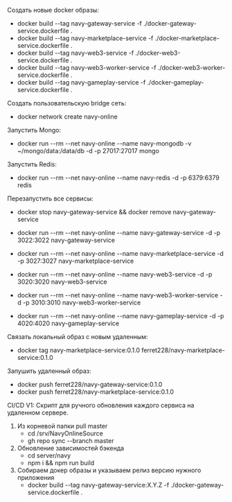 Создать новые docker образы:

* docker build --tag navy-gateway-service -f ./docker-gateway-service.dockerfile .
* docker build --tag navy-marketplace-service -f ./docker-marketplace-service.dockerfile .
* docker build --tag navy-web3-service -f ./docker-web3-service.dockerfile .
* docker build --tag navy-web3-worker-service -f ./docker-web3-worker-service.dockerfile .
* docker build --tag navy-gameplay-service -f ./docker-gameplay-service.dockerfile .

Создать пользовательскую bridge сеть:
* docker network create navy-online

Запустить Mongo:
* docker run --rm --net navy-online --name navy-mongodb -v ~/mongo/data:/data/db -d -p 27017:27017 mongo

Запустить Redis:
* docker run --rm --net navy-online --name navy-redis -d -p 6379:6379 redis

Перезапустить все сервисы:
* docker stop navy-gateway-service && docker remove navy-gateway-service

* docker run --rm --net navy-online --name navy-gateway-service -d -p 3022:3022 navy-gateway-service
* docker run --rm --net navy-online --name navy-marketplace-service -d -p 3027:3027 navy-marketplace-service
* docker run --rm --net navy-online --name navy-web3-service -d -p 3020:3020 navy-web3-service
* docker run --rm --net navy-online --name navy-web3-worker-service -d -p 3010:3010 navy-web3-worker-service
* docker run --rm --net navy-online --name navy-gameplay-service -d -p 4020:4020 navy-gameplay-service

Связать локальный образ с новым удаленным:
* docker tag navy-marketplace-service:0.1.0 ferret228/navy-marketplace-service:0.1.0

Запушить удаленный образ:
* docker push ferret228/navy-gateway-service:0.1.0
* docker push ferret228/navy-marketplace-service:0.1.0

CI/CD V1:
Скрипт для ручного обновления каждого сервиса на удаленном сервере.
1) Из корневой папки pull master
    * cd /srv/NavyOnlineSource
    * gh repo sync --branch master
2) Обновление зависимостей бэкенда
    * cd server/navy
    * npm i && npm run build
3) Собираем докер образы и указываем релиз версию нужного приложения
    * docker build --tag navy-gateway-service:X.Y.Z -f ./docker-gateway-service.dockerfile .